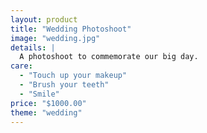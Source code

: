 ```yaml
---
layout: product
title: "Wedding Photoshoot"
image: "wedding.jpg"
details: |
  A photoshoot to commemorate our big day.
care:
  - "Touch up your makeup"
  - "Brush your teeth"
  - "Smile"
price: "$1000.00"
theme: "wedding"
---
```

